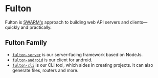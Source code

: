 # Fulton

Fulton is [SWARM's](http://swarmnyc.com) approach to building web API servers and clients—quickly and practically.

## Fulton Family
- [`fulton-server`](https://www.npmjs.com/package/fulton-server) is our server-facing framework based on NodeJs.
- [`fulton-android`](https://github.com/swarmnyc/fulton-android) is our client for android.
- [`fulton-cli`](https://www.npmjs.com/package/fulton-cli) is our CLI tool, which aides in creating projects. It can also generate files, routers and more.
